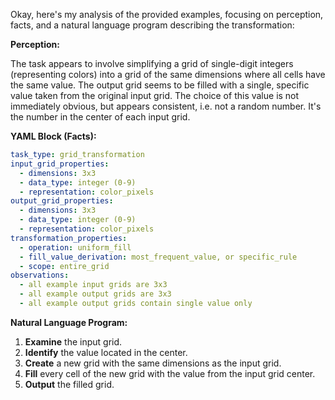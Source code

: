 Okay, here's my analysis of the provided examples, focusing on perception, facts, and a natural language program describing the transformation:

**Perception:**

The task appears to involve simplifying a grid of single-digit integers (representing colors) into a grid of the same dimensions where all cells have the same value. The output grid seems to be filled with a single, specific value taken from the original input grid. The choice of this value is not immediately obvious, but appears consistent, i.e. not a random number. It's the number in the center of each input grid.

**YAML Block (Facts):**


```yaml
task_type: grid_transformation
input_grid_properties:
  - dimensions: 3x3
  - data_type: integer (0-9)
  - representation: color_pixels
output_grid_properties:
  - dimensions: 3x3
  - data_type: integer (0-9)
  - representation: color_pixels
transformation_properties:
  - operation: uniform_fill
  - fill_value_derivation: most_frequent_value, or specific_rule
  - scope: entire_grid
observations:
  - all example input grids are 3x3
  - all example output grids are 3x3
  - all example output grids contain single value only
```


**Natural Language Program:**

1.  **Examine** the input grid.
2.  **Identify** the value located in the center.
3.  **Create** a new grid with the same dimensions as the input grid.
4.  **Fill** every cell of the new grid with the value from the input grid center.
5. **Output** the filled grid.
